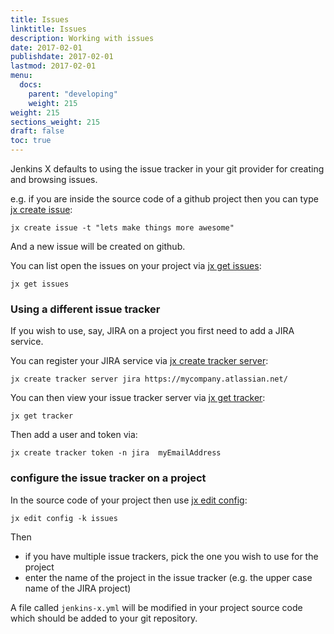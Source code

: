 ```yaml
---
title: Issues
linktitle: Issues
description: Working with issues 
date: 2017-02-01
publishdate: 2017-02-01
lastmod: 2017-02-01
menu:
  docs:
    parent: "developing"
    weight: 215
weight: 215
sections_weight: 215
draft: false
toc: true
---
```



Jenkins X defaults to using the issue tracker in your git provider for creating and browsing issues. 

e.g. if you are inside the source code of a github project then you can type [jx create issue](/commands/jx_create_issue):

```
jx create issue -t "lets make things more awesome"
```

And a new issue will be created on github.

You can list open the issues on your project via [jx get issues](/commands/jx_get_issues):

```
jx get issues
```
             
### Using a different issue tracker

If you wish to use, say, JIRA on a project you first need to add a JIRA service.

You can register your JIRA service via [jx create tracker server](/commands/jx_create_tracker_server):

```
jx create tracker server jira https://mycompany.atlassian.net/
```

You can then view your issue tracker server via [jx get tracker](/commands/jx_get_tracker):

```
jx get tracker
```
             
Then add a user and token via:

```
jx create tracker token -n jira  myEmailAddress
```
      
### configure the issue tracker on a project

In the source code of your project then use [jx edit config](/commands/jx_edit_config):

```
jx edit config -k issues
```  
           
Then 

* if you have multiple issue trackers, pick the one you wish to use for the project
* enter the name of the project in the issue tracker (e.g. the upper case name of the JIRA project)

A file called `jenkins-x.yml` will be modified in your project source code which should be added to your git repository. 
 






